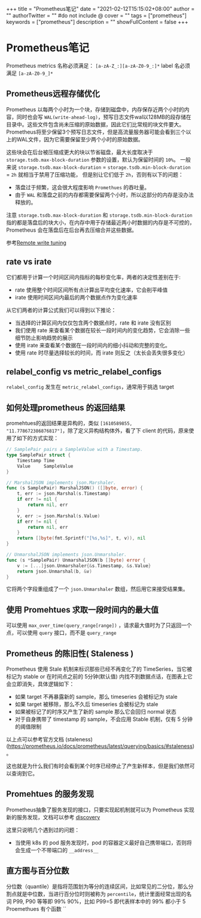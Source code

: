 +++
title = "Prometheus笔记"
date = "2021-02-12T15:15:02+08:00"
author = ""
authorTwitter = "" #do not include @
cover = ""
tags = ["prometheus"]
keywords = ["prometheus"]
description = ""
showFullContent = false
+++

# Prometheus笔记
Prometheus metrics 名称必须满足： `[a-zA-Z_:][a-zA-Z0-9_:]*` label 名必须满足 `[a-zA-Z0-9_]*`

## Prometheus远程存储优化

Prometheus 以每两个小时为一个块，存储到磁盘中，内存保存近两个小时的内容，同时也会写 `WAL(write-ahead-log)`，预写日志文件wal以128MB的段存储在目录中。这些文件包含尚未压缩的原始数据，因此它们比常规的块文件要大。Prometheus将至少保留3个预写日志文件，但是高流量服务器可能会看到三个以上的WAL文件，因为它需要保留至少两个小时的原始数据。

这些块会在后台被压缩成更大的块以节省磁盘，最大长度取决于 `storage.tsdb.max-block-duration` 参数的设置，默认为保留时间的 `10%`。
一般来说 `storage.tsdb.max-block-duration` = `storage.tsdb.min-block-duration` = `2h` 就相当于禁用了压缩功能，
但是别让它们低于 `2h`，否则有以下的问题：
- 落盘过于频繁，这会很大程度影响 `Promethues` 的吞吐量。
- 由于 `WAL` 和落盘之前的内存都需要保留两个小时，所以这部分的内存是没办法释放的。

注意 `storage.tsdb.max-block-duration` 和 `storage.tsdb.min-block-duration` 指的都是落盘后的块大小，在内存中用于存储最近两小时数据的内存是不可控的，Prometheus 会在落盘后在后台再去压缩合并这些数据。

参考[Remote write tuning](https://prometheus.io/docs/practices/remote_write/)

## rate vs irate
它们都用于计算一个时间区间内指标的每秒变化率，两者的决定性差别在于:
- rate 使用整个时间区间所有点计算出平均变化速率，它会削平峰值
- irate 使用时间区间内最后的两个数据点作为变化速率

从它们两者的计算公式我们可以得到以下推论：
- 当选择的计算区间内仅仅包含两个数据点时，rate 和 irate 没有区别
- 我们使用 rate 来查看某个数据在较长一段时间内的变化趋势，它会消除一些细节防止影响趋势的展示
- 使用 irate 来查看某个数据在一段时间内的细小抖动和完整的变化。
- 使用 rate 时尽量选择较长的时间，而 irate 则反之（太长会丢失很多变化）

## relabel_config vs metric_relabel_configs
`relabel_config` 发生在 `metric_relabel_configs`，通常用于挑选 target 

## 如何处理prometheus 的返回结果
promehtues的返回结果是异构的，类似 `[1610589855,  "11.778672386876817"]`，除了定义异构结构体外，看了下 client 的代码，原来使用了如下的方式实现：
```go
// SamplePair pairs a SampleValue with a Timestamp.
type SamplePair struct {
	Timestamp Time
	Value     SampleValue
}

// MarshalJSON implements json.Marshaler.
func (s SamplePair) MarshalJSON() ([]byte, error) {
	t, err := json.Marshal(s.Timestamp)
	if err != nil {
		return nil, err
	}
	v, err := json.Marshal(s.Value)
	if err != nil {
		return nil, err
	}
	return []byte(fmt.Sprintf("[%s,%s]", t, v)), nil
}

// UnmarshalJSON implements json.Unmarshaler.
func (s *SamplePair) UnmarshalJSON(b []byte) error {
	v := [...]json.Unmarshaler{&s.Timestamp, &s.Value}
	return json.Unmarshal(b, &v)
}
```

它将两个字段重组成了一个 `json.Unmarshaler` 数组，然后用它来接受结果集。

## 使用 Promehtues 求取一段时间内的最大值
可以使用 `max_over_time(query_range[range])` ，请求最大值时为了只返回一个点，可以使用 `query` 接口，而不是 `query_range`

## Prometheus 的陈旧性( Staleness )
Prometheus 使用 Stale 机制来标识那些已经不再变化了的 TimeSeries，当它被标记为 stable or 在时间点之前的 5分钟(默认值) 内找不到数据点话，在图表上它会立即消失，具体逻辑如下：
- 如果 target 不再暴露新的 sample，那么 timeseries 会被标记为 stale
- 如果 target 被移除，那么不久后 timeseries 会被标记为 stale
- 如果被标记了的时序又产生了新的 sample 那么它会回归 normal 状态
- 对于自身携带了 timestamp 的 sample，不会应用 Stable 机制，仅有 5 分钟 的阈值限制

以上点可以参考官方文档 (staleness)(https://prometheus.io/docs/prometheus/latest/querying/basics/#staleness)。

这也就是为什么我们有时会看到某个时序已经停止了产生新样本，但是我们依然可以查询到它。

## Promehtues 的服务发现
Prometheus抽象了服务发现的接口，只要实现起机制就可以为 Prometheus 实现新的服务发现，文档可以参考 [discovery](https://github.com/prometheus/prometheus/tree/main/discovery)

这里只说明几个遇到过的问题：
- 当使用 k8s 的 pod 服务发现时，pod 的容器定义最好自己携带端口，否则将会生成一个不带端口的 `__address__`

## 直方图与百分位数
分位数（quantile）是指将范围划为等分的连续区间，比如常见的二分位，那么分割点就是中位数，当进行百分位时则被称为 `percentile`，统计里面经常出现的名词 P99, P90 等等即 99% 90%，比如 P99=5 即代表样本中的 99% 都小于 5
Proemethues 有个函数 ``
